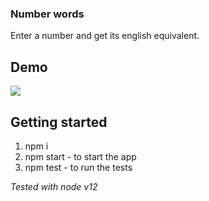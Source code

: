 ### Number words
Enter a number and get its english equivalent.

## Demo
![](http://g.recordit.co/uXoSzBuc5x.gif)

## Getting started
1. npm i 
2. npm start - to start the app
3. npm test - to run the tests

*Tested with node v12*
